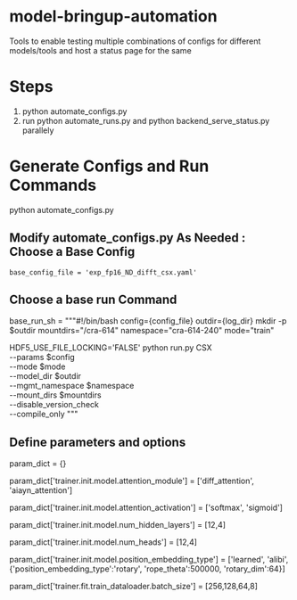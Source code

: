 # model-bringup-automation
Tools to enable testing multiple combinations of  configs for different models/tools and host a status page for the same

# Steps
1. python automate_configs.py
2. run python automate_runs.py and python backend_serve_status.py parallely

# Generate Configs and Run Commands
python automate_configs.py

## Modify automate_configs.py As Needed : Choose a Base Config
    base_config_file = 'exp_fp16_ND_difft_csx.yaml'

## Choose a base run Command
base_run_sh = """#!/bin/bash
config={config_file} 
outdir={log_dir}
mkdir -p $outdir
mountdirs="/cra-614"
namespace="cra-614-240"
mode="train"

HDF5_USE_FILE_LOCKING='FALSE' python run.py CSX \
        --params $config \
        --mode $mode \
        --model_dir $outdir \
        --mgmt_namespace $namespace \
        --mount_dirs $mountdirs \
        --disable_version_check \
        --compile_only 
"""

## Define parameters and options
param_dict = {}

param_dict['trainer.init.model.attention_module'] = ['diff_attention', 'aiayn_attention']

param_dict['trainer.init.model.attention_activation'] = ['softmax', 'sigmoid']

param_dict['trainer.init.model.num_hidden_layers'] = [12,4]

param_dict['trainer.init.model.num_heads'] =  [12,4]

param_dict['trainer.init.model.position_embedding_type'] = ['learned', 'alibi', {'position_embedding_type':'rotary', 'rope_theta':500000, 'rotary_dim':64}]

param_dict['trainer.fit.train_dataloader.batch_size'] = [256,128,64,8]
